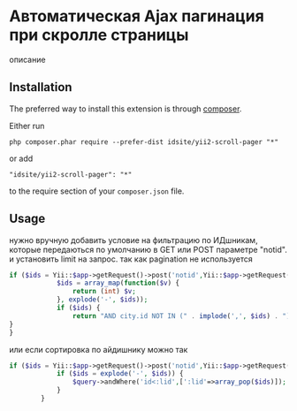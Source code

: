 Автоматическая Ajax пагинация при скролле страницы
==========================================
описание

Installation
------------

The preferred way to install this extension is through [composer](http://getcomposer.org/download/).

Either run

```
php composer.phar require --prefer-dist idsite/yii2-scroll-pager "*"
```

or add

```
"idsite/yii2-scroll-pager": "*"
```

to the require section of your `composer.json` file.


Usage
-----



нужно вручную добавить условие на фильтрацию по ИДшникам, которые передаються по умолчанию в GET или POST параметре "notid".
и установить limit на запрос. так как pagination не используется

```php
if ($ids = Yii::$app->getRequest()->post('notid',Yii::$app->getRequest()->getQueryParam('notid'))) {
            $ids = array_map(function($v) {
                return (int) $v;
            }, explode('-', $ids));
            if ($ids) {
                return "AND city.id NOT IN (" . implode(',', $ids) . ")";
}
}
```
или если сортировка по айдишнику можно так
```php
if ($ids = Yii::$app->getRequest()->post('notid',Yii::$app->getRequest()->getQueryParam('notid'))) {
            if ($ids = explode('-', $ids)) {
                $query->andWhere('id<:lid',[':lid'=>array_pop($ids)]);
            }
        }
```